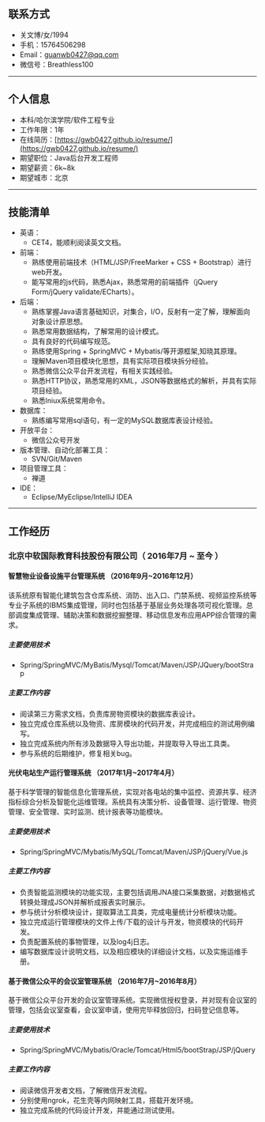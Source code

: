 ## 联系方式

- 关文博/女/1994
- 手机：15764506298
- Email：guanwb0427@qq.com
- 微信号：Breathless100

---
## 个人信息

 - 本科/哈尔滨学院/软件工程专业 
 - 工作年限：1年 
 - 在线简历：[https://gwb0427.github.io/resume/](https://gwb0427.github.io/resume/)
 - 期望职位：Java后台开发工程师
 - 期望薪资：6k~8k
 - 期望城市：北京

---
## 技能清单

- 英语：
	- CET4，能顺利阅读英文文档。
- 前端：
	- 熟练使用前端技术（HTML/JSP/FreeMarker + CSS + Bootstrap）进行web开发。
	- 能写常用的js代码，熟悉Ajax，熟悉常用的前端插件（jQuery Form/jQuery validate/ECharts）。
- 后端：
	- 熟练掌握Java语言基础知识，对集合，I/O，反射有一定了解，理解面向对象设计原思想。
	- 熟悉常用数据结构，了解常用的设计模式。
	- 具有良好的代码编写规范。
	- 熟练使用Spring + SpringMVC + Mybatis/等开源框架,知晓其原理。
	- 理解Maven项目模块化思想，具有实际项目模块拆分经验。
	- 熟悉微信公众平台开发流程，有相关实践经验。
	- 熟悉HTTP协议，熟悉常用的XML，JSON等数据格式的解析，并具有实际项目经验。
	- 熟悉lniux系统常用命令。
- 数据库：
	- 熟练编写常用sql语句，有一定的MySQL数据库表设计经验。
- 开放平台：
	- 微信公众号开发
- 版本管理、自动化部署工具：
	- SVN/Git/Maven
- 项目管理工具：
	- 禅道
- IDE：
	- Eclipse/MyEclipse/IntelliJ IDEA

---
## 工作经历 

### 北京中软国际教育科技股份有限公司（ 2016年7月 ~ 至今 ）

#### 智慧物业设备设施平台管理系统 （2016年9月~2016年12月）

该系统原有智能化建筑包含仓库系统、消防、出入口、门禁系统、视频监控系统等专业子系统的IBMS集成管理，同时也包括基于基层业务处理各项可视化管理。总部调度集成管理、辅助决策和数据挖掘整理、移动信息发布应用APP综合管理的需求。

##### 主要使用技术

- Spring/SpringMVC/MyBatis/Mysql/Tomcat/Maven/JSP/JQuery/bootStrap

##### 主要工作内容 

- 阅读第三方需求文档，负责库房物资模块的数据库表设计。
- 独立完成仓库系统以及物资、库房模块的代码开发，并完成相应的测试用例编写。
- 独立完成系统内所有涉及数据导入导出功能，并提取导入导出工具类。
- 参与系统的后期维护，修复相关bug。

#### 光伏电站生产运行管理系统 （2017年1月~2017年4月）

基于科学管理的智能信息化管理系统，实现对各电站的集中监控、资源共享、经济指标综合分析及智能化运维管理。系统具有决策分析、设备管理、运行管理、物资管理、安全管理、实时监测、统计报表等功能模块。

##### 主要使用技术

- Spring/SpringMVC/Mybatis/MySQL/Tomcat/Maven/JSP/jQuery/Vue.js

##### 主要工作内容 

- 负责智能监测模块的功能实现，主要包括调用JNA接口采集数据，对数据格式转换处理成JSON并解析成报表实时展示。
- 参与统计分析模块设计，提取算法工具类，完成电量统计分析模块功能。
- 独立完成运行管理模块的文件上传/下载的设计与开发，物资模块的代码开发。
- 负责配置系统的事物管理，以及log4j日志。
- 编写数据库设计说明文档，以及相应模块的详细设计文档，以及实施运维手册。

#### 基于微信公众平的会议室管理系统 （2016年7月~2016年8月）

基于微信公众平台开发的会议室管理系统。实现微信授权登录，并对现有会议室的管理，包括会议室查看，会议室申请，使用完毕释放回归，扫码登记信息等。

##### 主要使用技术

- Spring/SpringMVC/Mybatis/Oracle/Tomcat/Html5/bootStrap/JSP/jQuery

##### 主要工作内容

- 阅读微信开发者文档，了解微信开发流程。
- 分别使用ngrok，花生壳等内网映射工具，搭载开发环境。
- 独立完成系统的代码设计开发，并能通过测试使用。



